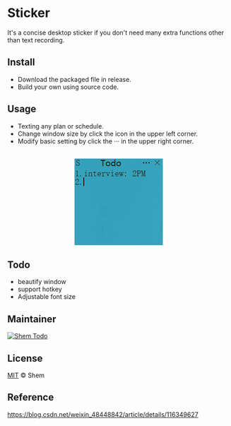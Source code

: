 # Sticker
 It's a concise desktop sticker if you don't need many extra functions other than text recording.

## Install
 - Download the packaged file in release.
 - Build your own using source code.

## Usage
 - Texting any plan or schedule.
 - Change window size by click the icon in the upper left corner.
 - Modify basic setting by click the ··· in the upper right corner.

<br>

<div align = center><img src="image/readme/1654155945813.png"/></div>

## Todo
 - beautify window
 - support hotkey
 - Adjustable font size

## Maintainer

[![Shem Todo](https://img.shields.io/badge/Shem-blue.svg)](https://github.com/Sakura-shem)

## License

[MIT](https://github.com/RichardLitt/standard-readme/blob/master/LICENSE) © Shem

## Reference

https://blog.csdn.net/weixin_48448842/article/details/116349627